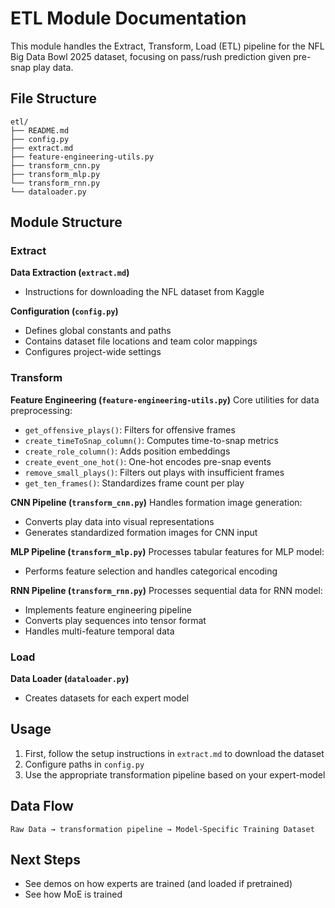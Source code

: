 # ETL Module Documentation

This module handles the Extract, Transform, Load (ETL) pipeline for the NFL Big Data Bowl 2025 dataset, focusing on pass/rush prediction given pre-snap play data.

## File Structure
```
etl/
├── README.md
├── config.py
├── extract.md
├── feature-engineering-utils.py
├── transform_cnn.py
├── transform_mlp.py
└── transform_rnn.py
└── dataloader.py
```

## Module Structure

### Extract
**Data Extraction (`extract.md`)**
- Instructions for downloading the NFL dataset from Kaggle

**Configuration (`config.py`)**
- Defines global constants and paths
- Contains dataset file locations and team color mappings
- Configures project-wide settings

### Transform
**Feature Engineering (`feature-engineering-utils.py`)**
Core utilities for data preprocessing:
- `get_offensive_plays()`: Filters for offensive frames
- `create_timeToSnap_column()`: Computes time-to-snap metrics
- `create_role_column()`: Adds position embeddings
- `create_event_one_hot()`: One-hot encodes pre-snap events
- `remove_small_plays()`: Filters out plays with insufficient frames
- `get_ten_frames()`: Standardizes frame count per play

**CNN Pipeline (`transform_cnn.py`)**
Handles formation image generation:
- Converts play data into visual representations
- Generates standardized formation images for CNN input

**MLP Pipeline (`transform_mlp.py`)**
Processes tabular features for MLP model:
- Performs feature selection and handles categorical encoding

**RNN Pipeline (`transform_rnn.py`)**
Processes sequential data for RNN model:
- Implements feature engineering pipeline
- Converts play sequences into tensor format
- Handles multi-feature temporal data

### Load
**Data Loader (`dataloader.py`)**
- Creates datasets for each expert model

## Usage

1. First, follow the setup instructions in `extract.md` to download the dataset
2. Configure paths in `config.py`
3. Use the appropriate transformation pipeline based on your expert-model

## Data Flow

```
Raw Data → transformation pipeline → Model-Specific Training Dataset
```

## Next Steps
- See demos on how experts are trained (and loaded if pretrained)
- See how MoE is trained